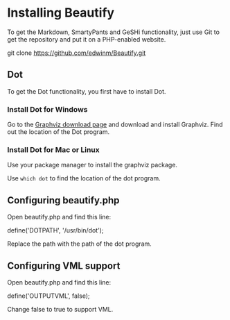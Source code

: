 # Installing Beautify

To get the Markdown, SmartyPants and GeSHi functionality, just use Git to get the repository and put it
on a PHP-enabled website.

git clone https://github.com/edwinm/Beautify.git

## Dot

To get the Dot functionality, you first have to install Dot.

### Install Dot for Windows

Go to the [Graphviz download page](http://www.graphviz.org/Download..php) and download and install Graphviz.
Find out the location of the Dot program.

### Install Dot for Mac or Linux

Use your package manager to install the graphviz package.

Use `which dot` to find the location of the dot program.

## Configuring beautify.php

Open beautify.php and find this line:

define('DOTPATH', '/usr/bin/dot');

Replace the path with the path of the dot program.

## Configuring VML support

Open beautify.php and find this line:

define('OUTPUTVML', false);

Change false to true to support VML.

